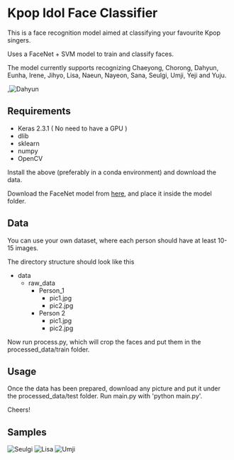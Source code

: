 # Kpop Idol Face Classifier

This is a face recognition model aimed at classifying your favourite Kpop singers.

Uses a FaceNet + SVM model to train and classify faces.

The model currently supports recognizing Chaeyong, Chorong, Dahyun, Eunha, Irene, Jihyo, Lisa, Naeun, Nayeon, Sana, Seulgi, Umji, Yeji and Yuju.

,![Dahyun](samples/dahyun.png)

## Requirements

- Keras 2.3.1 ( No need to have a GPU )
- dlib
- sklearn
- numpy
- OpenCV

Install the above (preferably in a conda environment) and download the data.

Download the FaceNet model from [here](https://drive.google.com/drive/folders/1pwQ3H4aJ8a6yyJHZkTwtjcL4wYWQb7bn), and place it inside the model folder.

## Data

You can use your own dataset, where each person should have at least 10-15 images.

The directory structure should look like this

- data
    - raw_data
        - Person_1
            - pic1.jpg
            - pic2.jpg
        - Person 2
            - pic1.jpg
            - pic2.jpg

Now run process.py, which will crop the faces and put them in the processed_data/train folder.

## Usage

Once the data has been prepared, download any picture and put it under the processed_data/test folder. Run main.py with 'python main.py'.

Cheers!

## Samples

![Seulgi](samples/seulgi.png)
![Lisa](samples/lisa.png)
![Umji](samples/umji.png)
